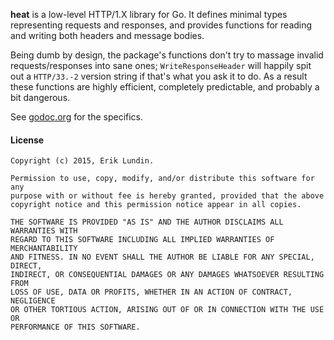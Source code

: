 **heat** is a low-level HTTP/1.X library for Go. It defines minimal types
representing requests and responses, and provides functions for reading
and writing both headers and message bodies.

Being dumb by design, the package's functions don't try to massage invalid
requests/responses into sane ones; `WriteResponseHeader` will happily spit
out a `HTTP/33.-2` version string if that's what you ask it to do. As a
result these functions are highly efficient, completely predictable, and
probably a bit dangerous.

See [godoc.org](http://godoc.org/github.com/erkl/heat) for the specifics.


#### License

```
Copyright (c) 2015, Erik Lundin.

Permission to use, copy, modify, and/or distribute this software for any
purpose with or without fee is hereby granted, provided that the above
copyright notice and this permission notice appear in all copies.

THE SOFTWARE IS PROVIDED "AS IS" AND THE AUTHOR DISCLAIMS ALL WARRANTIES WITH
REGARD TO THIS SOFTWARE INCLUDING ALL IMPLIED WARRANTIES OF MERCHANTABILITY
AND FITNESS. IN NO EVENT SHALL THE AUTHOR BE LIABLE FOR ANY SPECIAL, DIRECT,
INDIRECT, OR CONSEQUENTIAL DAMAGES OR ANY DAMAGES WHATSOEVER RESULTING FROM
LOSS OF USE, DATA OR PROFITS, WHETHER IN AN ACTION OF CONTRACT, NEGLIGENCE
OR OTHER TORTIOUS ACTION, ARISING OUT OF OR IN CONNECTION WITH THE USE OR
PERFORMANCE OF THIS SOFTWARE.
```
